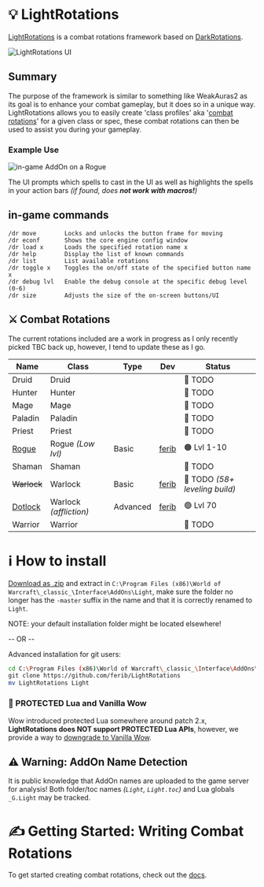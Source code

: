 # 💡 LightRotations

[LightRotations](https://github.com/ferib/LightRotations) is a combat rotations framework based on [DarkRotations](https://gitlab.com/dark_rotations).

![LightRotations UI](./img/lightrotations.jpg)

## Summary
The purpose of the framework is similar to something like WeakAuras2 as its goal is to enhance your combat gameplay, but it does so in a unique way. LightRotations allows you to easily create 'class profiles' aka '[combat rotations](./rotations/)' for a given class or spec, these combat rotations can then be used to assist you during your gameplay.

### Example Use
![in-game AddOn on a Rogue](./img/demo_rogue.jpg)

The UI prompts which spells to cast in the UI as well as highlights the spells in your action bars _(if found, does __not work with macros!__)_

## in-game commands

```
/dr move		Locks and unlocks the button frame for moving
/dr econf		Shows the core engine config window
/dr load x		Loads the specified rotation name x
/dr help		Display the list of known commands
/dr list		List available rotations
/dr toggle x	Toggles the on/off state of the specified button name x
/dr debug lvl	Enable the debug console at the specific debug level (0-6)
/dr size		Adjusts the size of the on-screen buttons/UI
```

## ⚔️ Combat Rotations

The current rotations included are a work in progress as I only recently picked TBC back up, however, I tend to update these as I go.

| Name | Class | Type | Dev | Status |
|------|-------|------|-----|--------|
| Druid | Druid | | | 🔴 TODO |
| Hunter | Hunter | | | 🔴 TODO |
| Mage | Mage | | | 🔴 TODO |
| Paladin | Paladin | | | 🔴 TODO |
| Priest | Priest | | | 🔴 TODO |
| [Rogue](rotations/rogue/rogue.lua) | Rogue _(Low lvl)_ | Basic | [ferib](https://github.com/ferib) | 🟠 Lvl 1-10 |
| Shaman | Shaman | | | 🔴 TODO |
| ~~Warlock~~ | Warlock | Basic | [ferib](https://github.com/ferib) | 🔴 TODO _(58+ leveling build)_ |
| [Dotlock](./rotations/warlock/) | Warlock _(affliction)_ | Advanced | [ferib](https://github.com/ferib) | 🟢 Lvl 70 |
| Warrior | Warrior | | | 🔴 TODO |


# ℹ How to install

[Download as .zip](https://github.com/ferib/LightRotations/archive/refs/heads/master.zip) and extract in `C:\Program Files (x86)\World of Warcraft\_classic_\Interface\AddOns\Light`, make sure the folder no longer has the `-master` suffix in the name and that it is correctly renamed to `Light`.

NOTE: your default installation folder might be located elsewhere!

-- OR --

Advanced installation for git users:

```bash
cd C:\Program Files (x86)\World of Warcraft\_classic_\Interface\AddOns\
git clone https://github.com/ferib/LightRotations
mv LightRotations Light
```

### 🔐 PROTECTED Lua and Vanilla Wow
Wow introduced protected Lua somewhere around patch 2.x, __LightRotations does NOT support PROTECTED Lua APIs__, however, we provide a way to [downgrade to Vanilla Wow](./docs/vanilla_wow.md).


## ⚠ Warning: AddOn Name Detection
It is public knowledge that AddOn names are uploaded to the game server for analysis! Both folder/toc names *(`Light`, `Light.toc`)* and Lua globals `_G.Light` may be tracked.

# ✍ Getting Started: Writing Combat Rotations

To get started creating combat rotations, check out the [docs](docs/readme.md).
